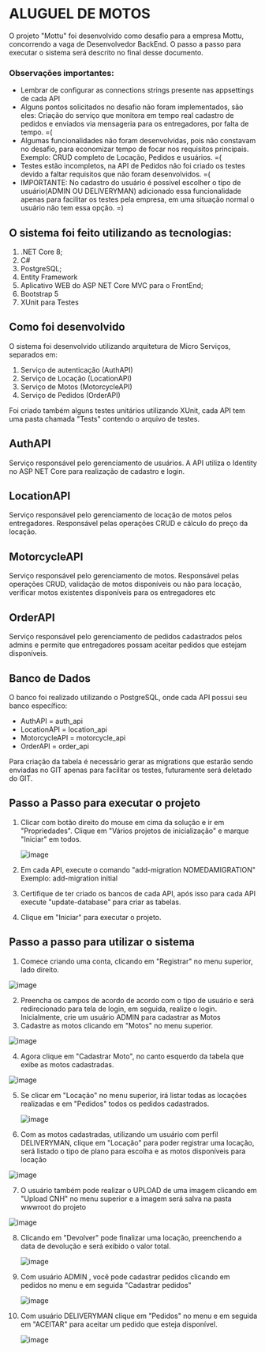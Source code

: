# ALUGUEL DE MOTOS

O projeto "Mottu" foi desenvolvido como desafio para a empresa Mottu, concorrendo a vaga de Desenvolvedor BackEnd.
O passo a passo para executar o sistema será descrito no final desse documento.

### Observações importantes:
 - Lembrar de configurar as connections strings presente nas appsettings de cada API 
 - Alguns pontos solicitados no desafio não foram implementados, são eles: Criação do serviço que monitora em tempo real cadastro de pedidos e enviados via mensageria para os entregadores, por falta de tempo. =(
 - Algumas funcionalidades não foram desenvolvidas, pois não constavam no desafio, para economizar tempo de focar nos requisitos principais. Exemplo: CRUD completo de Locação, Pedidos e usuários. =(
 - Testes estão incompletos, na API de Pedidos não foi criado os testes devido a faltar requisitos que não foram desenvolvidos. =(
 - IMPORTANTE: No cadastro do usuário é possível escolher o tipo de usuário(ADMIN OU DELIVERYMAN) adicionado essa funcionalidade apenas para facilitar os testes pela empresa, em uma situação normal o usuário não tem essa opção. =)

## O sistema foi feito utilizando as tecnologias:
1) .NET Core 8;
2) C#
3) PostgreSQL;
4) Entity Framework
5) Aplicativo WEB do ASP NET Core MVC para o FrontEnd;
6) Bootstrap 5
7) XUnit para Testes

## Como foi desenvolvido

O sistema foi desenvolvido utilizando arquitetura de Micro Serviços, separados em: 
1) Serviço de autenticação (AuthAPI)
2) Serviço de Locação (LocationAPI)
3) Serviço de Motos (MotorcycleAPI)
4) Serviço de Pedidos (OrderAPI)

Foi criado também alguns testes unitários utilizando XUnit, cada API tem uma pasta chamada "Tests" contendo  o arquivo de testes.

## AuthAPI
Serviço responsável pelo gerenciamento de usuários. A API utiliza o Identity no ASP NET Core para realização de cadastro e login.

## LocationAPI
Serviço responsável pelo gerenciamento de locação de motos pelos entregadores. Responsável pelas operações CRUD e cálculo do preço da locação.

## MotorcycleAPI
Serviço responsável pelo gerenciamento de motos. Responsável pelas operações CRUD, validação de motos disponíveis ou não para locação, verificar motos existentes disponíveis para 
os entregadores etc

## OrderAPI
Serviço responsável pelo gerenciamento de pedidos cadastrados pelos admins e permite que entregadores possam aceitar pedidos que estejam disponíveis. 

## Banco de Dados
O banco foi realizado utilizando o PostgreSQL, onde cada API possui seu banco específico:
- AuthAPI = auth_api
- LocationAPI = location_api
- MotorcycleAPI = motorcycle_api
- OrderAPI = order_api

Para criação da tabela é necessário gerar as migrations que estarão sendo enviadas no GIT apenas para facilitar os testes, futuramente será deletado do GIT.

## Passo a Passo para executar o projeto

1) Clicar com botão direito do mouse em cima da solução e ir em "Propriedades". Clique em "Vários projetos de inicialização" e marque "Iniciar" em todos.
   
   ![image](https://github.com/TiagoDoria/Mottu/assets/14184182/590cc7f9-5c2f-49bd-bc32-f0a5f6f7fc59)

2) Em cada API, execute o comando "add-migration NOMEDAMIGRATION" Exemplo: add-migration initial
3) Certifique de ter criado os bancos de cada API, após isso para cada API execute "update-database" para criar as tabelas.
4) Clique em "Iniciar" para executar o projeto.

## Passo a passo para utilizar o sistema

1) Comece criando uma conta, clicando em "Registrar" no menu superior, lado direito.

![image](https://github.com/TiagoDoria/Mottu/assets/14184182/60c40e06-debd-4e1f-881a-a706f9e16122)

2) Preencha os campos de acordo de acordo com o tipo de usuário e será redirecionado para tela de login, em seguida, realize o login. Inicialmente, crie um usuário ADMIN para cadastrar as Motos
3) Cadastre as motos clicando em "Motos" no menu superior.

![image](https://github.com/TiagoDoria/Mottu/assets/14184182/daa264ed-0e7c-4c39-8083-577af681ee92)

4) Agora clique em "Cadastrar Moto", no canto esquerdo da tabela que exibe as motos cadastradas.

![image](https://github.com/TiagoDoria/Mottu/assets/14184182/5adafe69-b5b1-49a3-8088-68d650d3a01b)

5) Se clicar em "Locação" no menu superior, irá listar todas as locações realizadas e em "Pedidos" todos os pedidos cadastrados.

   ![image](https://github.com/TiagoDoria/Mottu/assets/14184182/93cb69d2-44dd-435d-8d4d-1e97c99c5a10)

6) Com as motos cadastradas, utilizando um usuário com perfil DELIVERYMAN, clique em "Locação" para poder registrar uma locação, será listado o tipo de plano para escolha e as motos disponíveis para locação 

![image](https://github.com/TiagoDoria/Mottu/assets/14184182/9a260673-ed78-4aff-87ab-d571947a79eb)

7) O usuário também pode realizar o UPLOAD de uma imagem clicando em "Upload CNH" no menu superior e a imagem será salva na pasta wwwroot do projeto

![image](https://github.com/TiagoDoria/Mottu/assets/14184182/a0bbd842-6874-47d7-aa3f-82b7e1c2c256)

8) Clicando em "Devolver" pode finalizar uma locação, preenchendo a data de devolução e será exibido o valor total.

   ![image](https://github.com/TiagoDoria/Mottu/assets/14184182/42af8b23-db0f-46ab-9a2d-cd868069f5d0)

   
9) Com usuário ADMIN , você pode cadastrar pedidos clicando em pedidos no menu e em seguida "Cadastrar pedidos"

    ![image](https://github.com/TiagoDoria/Mottu/assets/14184182/2a945d31-1195-40c9-a2bf-a2ae90702a94)

10) Com usuário DELIVERYMAN clique em "Pedidos" no menu e em seguida em "ACEITAR" para aceitar um pedido que esteja disponível.

    ![image](https://github.com/TiagoDoria/Mottu/assets/14184182/d7542b05-7184-4802-a383-f6be6bf40973)











